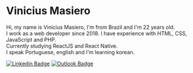 # Vinicius Masiero  

Hi, my name is Vinicius Masiero, I'm from Brazil and I'm 22 years old.  
I work as a web developer since 2018. I have experience with HTML, CSS, JavaScript and PHP.  
Currently studying ReactJS and React Native.  
I speak Portuguese, english and I'm learning korean.
  
[![Linkedin Badge](https://img.shields.io/badge/linkedin-%230077B5.svg?&style=for-the-badge&logo=linkedin&logoColor=white&link=https://www.linkedin.com/in/vinicius-masiero/)](https://www.linkedin.com/in/vinicius-masiero/)
[![Outlook Badge](https://img.shields.io/badge/email-%230078D4.svg?&style=for-the-badge&logo=microsoft-outlook&logoColor=white&link=mailto:vinicius.masiero@outlook.com)](mailto:vinicius.masiero@outlook.com)
